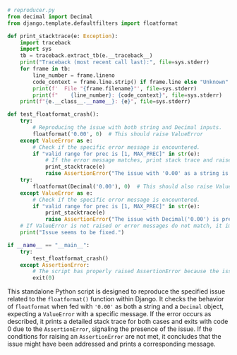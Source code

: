 ```python
# reproducer.py
from decimal import Decimal
from django.template.defaultfilters import floatformat

def print_stacktrace(e: Exception):
    import traceback
    import sys
    tb = traceback.extract_tb(e.__traceback__)
    print("Traceback (most recent call last):", file=sys.stderr)
    for frame in tb:
        line_number = frame.lineno
        code_context = frame.line.strip() if frame.line else "Unknown"
        print(f'  File "{frame.filename}"', file=sys.stderr)
        print(f"    {line_number}: {code_context}", file=sys.stderr)
    print(f"{e.__class__.__name__}: {e}", file=sys.stderr)

def test_floatformat_crash():
    try:
        # Reproducing the issue with both string and Decimal inputs.
        floatformat('0.00', 0)  # This should raise ValueError
    except ValueError as e:
        # Check if the specific error message is encountered.
        if "valid range for prec is [1, MAX_PREC]" in str(e):
            # If the error message matches, print stack trace and raise AssertionError as expected.
            print_stacktrace(e)
            raise AssertionError("The issue with '0.00' as a string is present.")
    try:
        floatformat(Decimal('0.00'), 0)  # This should also raise ValueError
    except ValueError as e:
        # Check if the specific error message is encountered.
        if "valid range for prec is [1, MAX_PREC]" in str(e):
            print_stacktrace(e)
            raise AssertionError("The issue with Decimal('0.00') is present.")
    # If ValueError is not raised or error messages do not match, it implies the issue might be fixed.
    print("Issue seems to be fixed.")

if __name__ == "__main__":
    try:
        test_floatformat_crash()
    except AssertionError:
        # The script has properly raised AssertionError because the issue is present.
        exit(0)
```

This standalone Python script is designed to reproduce the specified issue related to the `floatformat()` function within Django. It checks the behavior of `floatformat` when fed with `'0.00'` as both a string and a `Decimal` object, expecting a `ValueError` with a specific message. If the error occurs as described, it prints a detailed stack trace for both cases and exits with code 0 due to the `AssertionError`, signaling the presence of the issue. If the conditions for raising an `AssertionError` are not met, it concludes that the issue might have been addressed and prints a corresponding message.